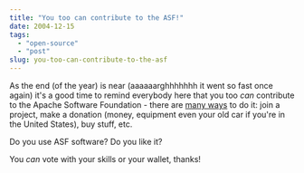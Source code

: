 ```yaml
---
title: "You too can contribute to the ASF!"
date: 2004-12-15
tags: 
  - "open-source"
  - "post"
slug: you-too-can-contribute-to-the-asf
---
```


As the end (of the year) is near (aaaaaarghhhhhhh it went so fast once again) it's a good time to remind everybody here that you too _can_ contribute to the Apache Software Foundation - there are [many ways](http://www.apache.org/foundation/contributing.html) to do it: join a project, make a donation (money, equipment even your old car if you're in the United States), buy stuff, etc.

Do you use ASF software? Do you like it?

You _can_ vote with your skills or your wallet, thanks!
